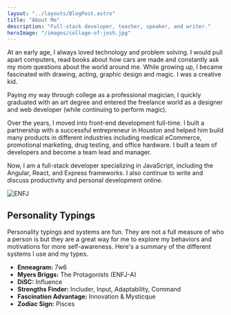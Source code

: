 ```yaml
---
layout: "../layouts/BlogPost.astro"
title: "About Me"
description: "Full-stack developer, teacher, speaker, and writer."
heroImage: "/images/collage-of-josh.jpg"
---
```


At an early age, I always loved technology and problem solving. I would pull apart computers, read books about how cars are made and constantly ask my mom questions about the world around me. While growing up, I became fascinated with drawing, acting, graphic design and magic. I was a creative kid.

Paying my way through college as a professional magician, I quickly graduated with an art degree and entered the freelance world as a designer and web developer (while continuing to perform magic).

Over the years, I moved into front-end development full-time. I built a partnership with a successful entrepreneur in Houston and helped him build many products in different industries including medical eCommerce, promotional marketing, drug testing, and office hardware. I built a team of developers and become a team lead and manager.

Now, I am a full-stack developer specializing in JavaScript, including the Angular, React, and Express frameworks. I also continue to write and discuss productivity and personal development online.

![ENFJ](/images/enfj.svg)

## Personality Typings

Personality typings and systems are fun. They are not a full measure of who a person is but they are a great way for me to explore my behaviors and motivations for more self-awareness. Here's a summary of the different systems I use and my types.

- **Enneagram:** 7w6
- **Myers Briggs:** The Protagonists (ENFJ-A)
- **DiSC:** Influence
- **Strengths Finder:** Includer, Input, Adaptability, Command
- **Fascination Advantage:** Innovation & Mysticque
- **Zodiac Sign:** Pisces
